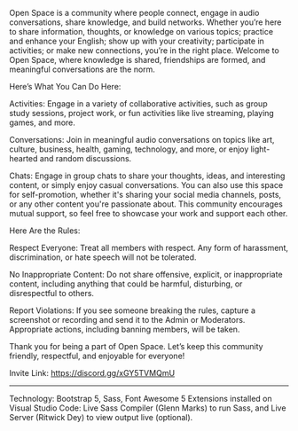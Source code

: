 Open Space is a community where people connect, engage in audio conversations, share knowledge, and build networks. Whether you’re here to share information, thoughts, or knowledge on various topics; practice and enhance your English; show up with your creativity; participate in activities; or make new connections, you’re in the right place. Welcome to Open Space, where knowledge is shared, friendships are formed, and meaningful conversations are the norm.

Here’s What You Can Do Here:

Activities: Engage in a variety of collaborative activities, such as group study sessions, project work, or fun activities like live streaming, playing games, and more.

Conversations: Join in meaningful audio conversations on topics like art, culture, business, health, gaming, technology, and more, or enjoy light-hearted and random discussions.

Chats: Engage in group chats to share your thoughts, ideas, and interesting content, or simply enjoy casual conversations. You can also use this space for self-promotion, whether it's sharing your social media channels, posts, or any other content you're passionate about. This community encourages mutual support, so feel free to showcase your work and support each other.

Here Are the Rules:

Respect Everyone: Treat all members with respect. Any form of harassment, discrimination, or hate speech will not be tolerated.

No Inappropriate Content: Do not share offensive, explicit, or inappropriate content, including anything that could be harmful, disturbing, or disrespectful to others.

Report Violations: If you see someone breaking the rules, capture a screenshot or recording and send it to the Admin or Moderators. Appropriate actions, including banning members, will be taken.

Thank you for being a part of Open Space. Let’s keep this community friendly, respectful, and enjoyable for everyone!

Invite Link: https://discord.gg/xGY5TVMQmU

---------------------------------------------------------------------------------------------------------------------------

Technology: Bootstrap 5, Sass, Font Awesome 5
Extensions installed on Visual Studio Code: Live Sass Compiler (Glenn Marks) to run Sass, and Live Server (Ritwick Dey) to view output live (optional).
